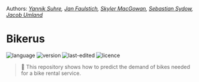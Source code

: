Authors: *[Yannik Suhre](https://github.com/yanniksuhre), [Jan Faulstich](https://github.com/TazTornadoo), [Skyler MacGowan](https://github.com/Schuyler-lab), [Sebastian Sydow](https://gitlab.com/sydow), [Jacob Umland](https://gitlab.com/jacobumland)*

# Bikerus

![language](https://img.shields.io/badge/language-Python%20%7C%20Docker-blue)
![version](https://img.shields.io/badge/version-v0.0.1-yellow)
![last-edited](https://img.shields.io/badge/last%20edited-05.10.2020-green)
![licence](https://img.shields.io/badge/licence-GPLv3-red)

> 🚴 This repository shows how to predict the demand of bikes needed for a bike rental service.

